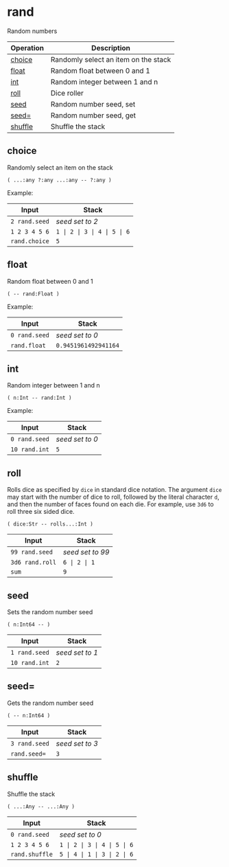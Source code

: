 # rand

<!-- eval: import rand -->

Random numbers

<!-- index -->

| Operation               | Description
|-------------------------|-----------------------
| [choice](#choice)       | Randomly select an item on the stack
| [float](#float)         | Random float between 0 and 1
| [int](#int)             | Random integer between 1 and n
| [roll](#roll)           | Dice roller
| [seed](#seed)           | Random number seed, set
| [seed=](#seed=)         | Random number seed, get
| [shuffle](#shuffle)     | Shuffle the stack


## choice

Randomly select an item on the stack

    ( ...:any ?:any ...:any -- ?:any )

Example:

<!-- test: choice -->

| Input          | Stack
|----------------|-------------|
| `2 rand.seed`  | *seed set to 2*
| `1 2 3 4 5 6`  | `1 \| 2 \| 3 \| 4 \| 5 \| 6`
| `rand.choice`  | `5`


## float

Random float between 0 and 1

    ( -- rand:Float )

Example:

<!-- test: float -->

| Input         | Stack
|---------------|-------------|
| `0 rand.seed` | *seed set to 0*
| `rand.float`  | `0.9451961492941164`


## int

Random integer between 1 and n

    ( n:Int -- rand:Int )

Example:

<!-- test: int -->

| Input         | Stack
|---------------|-------------|
| `0 rand.seed` | *seed set to 0*
| `10 rand.int` | `5`


## roll

Rolls dice as specified by `dice` in standard dice notation. The argument
`dice` may start with the number of dice to roll, followed by the literal
character `d`, and then the number of faces found on each die. For example,
use `3d6` to roll three six sided dice.

    ( dice:Str -- rolls...:Int )


<!-- test: roll -->

| Input           | Stack
|-----------------|-------------|
| `99 rand.seed`  | *seed set to 99*
| `3d6 rand.roll` | `6 \| 2 \| 1`
| `sum`           | `9`


## seed

Sets the random number seed

    ( n:Int64 -- )

<!-- test: seed -->

| Input         | Stack
|---------------|-------------|
| `1 rand.seed` | *seed set to 1*
| `10 rand.int` | `2`


## seed=

Gets the random number seed

    ( -- n:Int64 )

<!-- test: seed= -->

| Input         | Stack
|---------------|-------------|
| `3 rand.seed` | *seed set to 3*
| `rand.seed=`  | `3`


## shuffle

Shuffle the stack

    ( ...:Any -- ...:Any )

<!-- test: shuffle -->

| Input          | Stack
|----------------|-------------|
| `0 rand.seed`  | *seed set to 0*
| `1 2 3 4 5 6`  | `1 \| 2 \| 3 \| 4 \| 5 \| 6`
| `rand.shuffle` | `5 \| 4 \| 1 \| 3 \| 2 \| 6`





